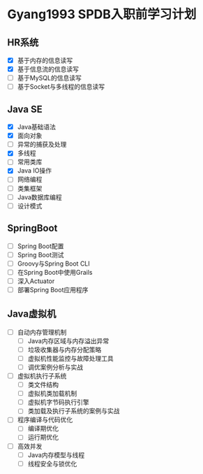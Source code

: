 # Gyang1993 SPDB入职前学习计划


## HR系统

- [x] 基于内存的信息读写
- [x] 基于信息流的信息读写
- [ ] 基于MySQL的信息读写
- [ ] 基于Socket与多线程的信息读写

## Java SE
- [x] Java基础语法
- [x] 面向对象
- [ ] 异常的捕获及处理
- [x] 多线程
- [ ] 常用类库
- [x] Java IO操作
- [ ] 网络编程
- [ ] 类集框架
- [ ] Java数据库编程
- [ ] 设计模式

## SpringBoot
- [ ] Spring Boot配置
- [ ] Spring Boot测试
- [ ] Groovy与Spring Boot CLI
- [ ] 在Spring Boot中使用Grails
- [ ] 深入Actuator
- [ ] 部署Spring Boot应用程序

## Java虚拟机
- [ ] 自动内存管理机制
    - [ ] Java内存区域与内存溢出异常
    - [ ] 垃圾收集器与内存分配策略
    - [ ] 虚拟机性能监控与故障处理工具
    - [ ] 调优案例分析与实战
- [ ] 虚拟机执行子系统
    - [ ] 类文件结构
    - [ ] 虚拟机类加载机制
    - [ ] 虚拟机字节码执行引擎
    - [ ] 类加载及执行子系统的案例与实战
- [ ] 程序编译与代码优化
    - [ ] 编译期优化
    - [ ] 运行期优化
- [ ] 高效并发
    - [ ] Java内存模型与线程
    - [ ] 线程安全与锁优化

